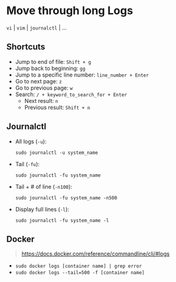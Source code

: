# Move through long Logs
`vi` | `vim` | `journalctl` | ...

## Shortcuts

* Jump to end of file: `Shift + g`
* Jump back to beginning: `gg`
* Jump to a specific line number: `line_number + Enter`
* Go to next page: `z`
* Go to previous page: `w`
* Search: `/ + keyword_to_search_for + Enter`
  * Next result: `n`
  * Previous result: `Shift + n`

## Journalctl

* All logs (`-u`):

  ```
  sudo journalctl -u system_name
  ```
* Tail (`-fu`):

  ```
  sudo journalctl -fu system_name
  ```
* Tail + # of line (`-n100`):
  
  ```
  sudo journalctl -fu system_name -n500
  ```
* Display full lines (`-l`):

  ```
  sudo journalctl -fu system_name -l
  ```

## Docker
> https://docs.docker.com/reference/commandline/cli/#logs

* `sudo docker logs [container name] | grep error`
* `sudo docker logs --tail=500 -f [container name]`
